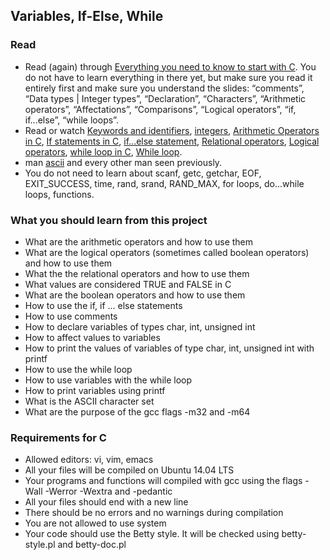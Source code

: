 ## Variables, If-Else, While

### Read

- Read (again) through [Everything you need to know to start with C](https://docs.google.com/presentation/d/1ghto-TsXqgPRuEVmiCp7GvGttobdTLF4Yq8IRXwzvHY/edit#slide=id.p). You do not have to learn everything in there yet, but make sure you read it entirely first and make sure you understand the slides: “comments”, “Data types | Integer types”, “Declaration”, “Characters”, “Arithmetic operators”, “Affectations”, “Comparisons”, “Logical operators”, “if, if...else”, “while loops”.
- Read or watch [Keywords and identifiers](http://publications.gbdirect.co.uk/c_book/chapter2/keywords_and_identifiers.html), [integers](http://publications.gbdirect.co.uk/c_book/chapter2/integral_types.html), [Arithmetic Operators in C](https://www.tutorialspoint.com/cprogramming/c_arithmetic_operators.htm), [If statements in C](http://www.cprogramming.com/tutorial/c/lesson2.html), [if...else statement](https://www.tutorialspoint.com/cprogramming/if_else_statement_in_c.htm), [Relational operators](https://www.tutorialspoint.com/cprogramming/c_relational_operators.htm), [Logical operators](http://fresh2refresh.com/c-programming/c-operators-expressions/c-logical-operators/), [while loop in C](https://www.tutorialspoint.com/cprogramming/c_while_loop.htm), [While loop](https://www.youtube.com/watch?v=Ju1LYO9pkaI).
- man [ascii](http://man7.org/linux/man-pages/man7/ascii.7.html) and every other man seen previously.
- You do not need to learn about scanf, getc, getchar, EOF, EXIT_SUCCESS, time, rand, srand, RAND_MAX, for loops, do...while loops, functions.

### What you should learn from this project

- What are the arithmetic operators and how to use them
- What are the logical operators (sometimes called boolean operators) and how to use them
- What the the relational operators and how to use them
- What values are considered TRUE and FALSE in C
- What are the boolean operators and how to use them
- How to use the if, if ... else statements
- How to use comments
- How to declare variables of types char, int, unsigned int
- How to affect values to variables
- How to print the values of variables of type char, int, unsigned int with printf
- How to use the while loop
- How to use variables with the while loop
- How to print variables using printf
- What is the ASCII character set
- What are the purpose of the gcc flags -m32 and -m64

### Requirements for C

- Allowed editors: vi, vim, emacs
- All your files will be compiled on Ubuntu 14.04 LTS
- Your programs and functions will compiled with gcc using the flags -Wall -Werror -Wextra and -pedantic
- All your files should end with a new line
- There should be no errors and no warnings during compilation
- You are not allowed to use system
- Your code should use the Betty style. It will be checked using betty-style.pl and betty-doc.pl
